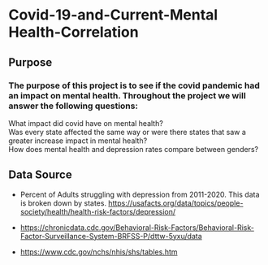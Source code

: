 # Covid-19-and-Current-Mental Health-Correlation
## Purpose 
### The purpose of this project is to see if the covid pandemic had an impact on mental health. Throughout the project we will answer the following questions:
What impact did covid have on mental health?  
Was every state affected the same way or were there states that saw a greater increase impact in mental health?       
How does mental health and depression rates compare between genders? 

## Data Source
* Percent of Adults struggling with depression from 2011-2020. This data is broken down by states. 
https://usafacts.org/data/topics/people-society/health/health-risk-factors/depression/ 

* https://chronicdata.cdc.gov/Behavioral-Risk-Factors/Behavioral-Risk-Factor-Surveillance-System-BRFSS-P/dttw-5yxu/data 
* https://www.cdc.gov/nchs/nhis/shs/tables.htm 
